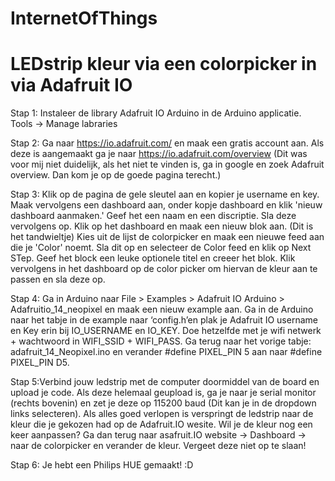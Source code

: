 # InternetOfThings

<H1> LEDstrip kleur via een colorpicker in via Adafruit IO </H1> 


Stap 1: Instaleer de library Adafruit IO Arduino in de Arduino applicatie. Tools -> Manage labraries

Stap 2: Ga naar https://io.adafruit.com/ en maak een gratis account aan. Als deze is aangemaakt ga je naar https://io.adafruit.com/overview 
(Dit was voor mij niet duidelijk, als het niet te vinden is, ga in google en zoek Adafruit overview. Dan kom je op de goede pagina terecht.)

Stap 3: Klik op de pagina de gele sleutel aan en kopier je username en key. Maak vervolgens een dashboard aan, onder kopje dashboard en klik 'nieuw dashboard aanmaken.'
Geef het een naam en een discriptie. Sla deze vervolgens op. Klik op het dashboard en maak een nieuw blok aan. (Dit is het tandwieltje) Kies uit de lijst de colorpicker en maak een nieuwe feed aan die je 'Color' noemt. Sla dit op en selecteer de Color feed en klik op Next STep. Geef het block een leuke optionele titel en creeer het blok. Klik vervolgens in het dashboard op de color picker om hiervan de kleur aan te passen en sla deze op.

Stap 4: Ga in Arduino naar File > Examples > Adafruit IO Arduino > Adafruitio_14_neopixel en maak een nieuw example aan. Ga in de Arduino naar het tabje in de example naar ‘config.h’en plak je Adafruit IO username en Key erin bij IO_USERNAME en IO_KEY. Doe hetzelfde met je wifi netwerk + wachtwoord in WIFI_SSID + WIFI_PASS. Ga terug naar het vorige tabje: adafruit_14_Neopixel.ino en verander #define PIXEL_PIN 5 aan naar #define PIXEL_PIN D5.

Stap 5:Verbind jouw ledstrip met de computer doormiddel van de board en upload je code. Als deze helemaal geupload is, ga je naar je serial monitor (rechts bovenin) en zet je deze op 115200 baud (Dit kan je in de dropdown links selecteren). Als alles goed verlopen is verspringt de ledstrip naar de kleur die je gekozen had op de Adafruit.IO wesite. Wil je de kleur nog een keer aanpassen? Ga dan terug naar asafruit.IO website -> Dashboard -> naar de colorpicker en verander de kleur. Vergeet deze niet op te slaan!


Stap 6: Je hebt een Philips HUE gemaakt! :D
